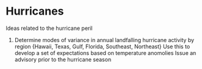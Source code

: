 # Hurricanes
Ideas related to the hurricane peril

1. Determine modes of variance in annual landfalling hurricane activity by region {Hawaii, Texas, Gulf, Florida, Southeast, Northeast}
      Use this to develop a set of expectations based on temperature anomolies
      Issue an advisory prior to the hurricane season
